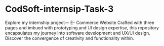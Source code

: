 # CodSoft-internsip-Task-3
Explore my internship project— E- Commerce Website Crafted with three pages and imbued with prototyping and UI design expertise, this repository encapsulates my journey into software development and UX/UI design. Discover the convergence of creativity and functionality within.

